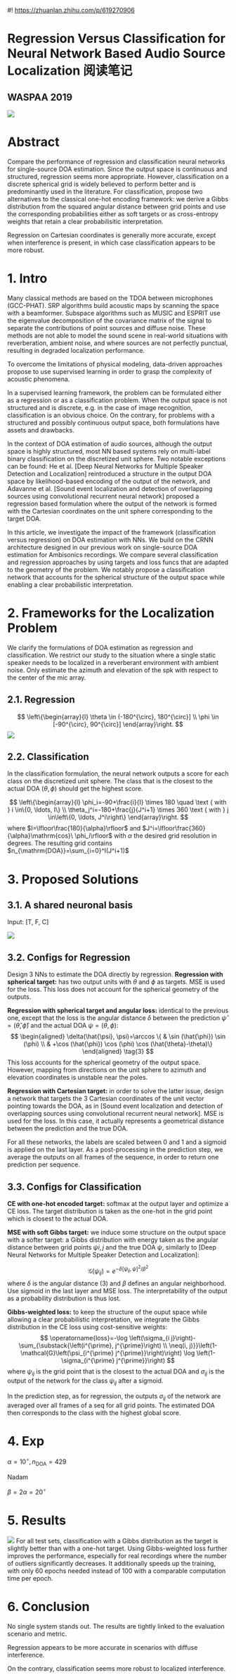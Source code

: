 #! https://zhuanlan.zhihu.com/p/619270906
# Regression Versus Classification for Neural Network Based Audio Source Localization 阅读笔记

## WASPAA 2019
![](https://raw.githubusercontent.com/FYJNEVERFOLLOWS/Picture-Bed/main/202304/20230401181109.png)

# Abstract
Compare the performance of regression and classification neural networks for single-source DOA estimation. Since the output space is continuous and structured, regression seems more appropriate. However, classification on a discrete spherical grid is widely believed to perform better and is predominantly used in the literature. For classification, propose two alternatives to the classical one-hot encoding framework: we derive a Gibbs distribution from the squared angular distance between grid points and use the corresponding probabilities either as soft targets or as cross-entropy weights that retain a clear probabilisitic interpretation.

Regression on Cartesian coordinates is generally more accurate, except when interference is present, in which case classification appears to be more robust.

# 1. Intro
Many classical methods are based on the TDOA between microphones (GCC-PHAT). SRP algorithms build acoustic maps by scanning the space with a beamformer. Subspace algorithms such as MUSIC and ESPRIT use the eigenvalue decomposition of the covariance matrix of the signal to separate the contributions of point sources and diffuse noise. These methods are not able to model the sound scene in real-world situations with reverberation, ambient noise, and where sources are not perfectly punctual, resulting in degraded localization performance.

To overcome the limitations of physical modeling, data-driven approaches propose to use supervised learning in order to grasp the complexity of acoustic phenomena.

In a supervised learning framework, the problem can be formulated either as a regression or as a classification problem. When the output space is not structured and is discrete, e.g. in the case of image recognition, classification is an obvious choice. On the contrary, for problems with a structured and possibly continuous output space, both formulations have assets and drawbacks.

In the context of DOA estimation of audio sources, although the output space is highly structured, most NN based systems rely on multi-label binary classification on the discretized unit sphere. Two notable exceptions can be found: He et al. [Deep Neural Networks for Multiple Speaker Detection and Localization] reintroduced a structure in the output DOA space by likelihood-based encoding of the output of the network, and Adavanne et al. [Sound event localization and detection of overlapping sources using convolutional recurrent neural network] proposed a regression based formulation where the output of the network is formed with the Cartesian coordinates on the unit sphere corresponding to the target DOA.

In this article, we investigate the impact of the framework (classification versus regression) on DOA estimation with NNs. We build on the CRNN architecture designed in our previous work on single-source DOA estimation for Ambisonics recordings. We compare several classification and regression approaches by using targets and loss funcs that are adapted to the geometry of the problem. We notably propose a classification network that accounts for the spherical structure of the output space while enabling a clear probabilistic interpretation.

# 2. Frameworks for the Localization Problem
We clarify the formulations of DOA estimation as regression and classification. We restrict our study to the situation where a single static speaker needs to be localized in a reverberant environment with ambient noise. Only estimate the azimuth and elevation of the spk with respect to the center of the mic array.

## 2.1. Regression
$$
\left\{\begin{array}{l}
\theta \in (-180^{\circ}, 180^{\circ}] \\
\phi \in [-90^{\circ}, 90^{\circ}]
\end{array}\right.
$$
![](https://raw.githubusercontent.com/FYJNEVERFOLLOWS/Picture-Bed/main/202304/20230401201430.png)

## 2.2. Classification
In the classification formulation, the neural network outputs a score for each class on the discretized unit sphere. The class that is the closest to the actual DOA $(\theta, \phi)$ should get the highest score.

$$
\left\{\begin{array}{l}
\phi_i=-90+\frac{i}{I} \times 180 \quad \text { with } i \in\{0, \ldots, I\} \\
\theta_j^i=-180+\frac{j}{J^i+1} \times 360 \text { with } j \in\left\{0, \ldots, J^i\right\}
\end{array}\right.
$$
where $I=\lfloor\frac{180}{\alpha}\rfloor$ and $J^i=\lfloor\frac{360}{\alpha}\mathrm{cos}\ \phi_i\rfloor$ with $\alpha$ the desired grid resolution in degrees. The resulting grid contains $n_{\mathrm{DOA}}=\sum_{i=0}^I(J^i+1)$

# 3. Proposed Solutions
## 3.1. A shared neuronal basis
Input: [T, F, C]

![](https://raw.githubusercontent.com/FYJNEVERFOLLOWS/Picture-Bed/main/202304/20230401202707.png)

## 3.2. Configs for Regression
Design 3 NNs to estimate the DOA directly by regression.
**Regression with spherical target:** has two output units with $\theta$ and $\phi$ as targets. MSE is used for the loss.
This loss does not account for the spherical geometry of the outputs.

**Regression with spherical target and angular loss:** identical to the previous one, except that the loss is the angular distance $\delta$ between the prediction $\hat{\psi}=(\hat{\theta},\hat{\phi})$ and the actual DOA $\psi=(\theta, \phi)$:
$$
\begin{aligned}
\delta(\hat{\psi}, \psi)=\arccos \{ & \sin (\hat{\phi}) \sin (\phi) \\
& +\cos (\hat{\phi}) \cos (\phi) \cos (\hat{\theta}-\theta)\}
\end{aligned} \tag{3}
$$
This loss accounts for the spherical geometry of the output space. However, mapping from directions on the unit sphere to azimuth and elevation coordinates is unstable near the poles.

**Regression with Cartesian target:** in order to solve the latter issue, design a network that targets the 3 Cartesian coordinates of the unit vector pointing towards the DOA, as in [Sound event localization and detection of overlapping sources using convolutional recurrent neural network]. MSE is used for the loss. In this case, it actually represents a geometrical distance between the prediction and the true DOA.

For all these networks, the labels are scaled between 0 and 1 and a sigmoid is applied on the last layer. As a post-processing in the prediction step, we average the outputs on all frames of the sequence, in order to return one prediction per sequence.

## 3.3. Configs for Classification
**CE with one-hot encoded target:** softmax at the output layer and optimize a CE loss. The target distribution is taken as the one-hot in the grid point which is closest to the actual DOA.

**MSE with soft Gibbs target:** we induce some structure on the output space with a softer target: a Gibbs distribution with energy taken as the angular distance between grid points $\psi{i,j}$ and the true DOA $\psi$, similarly to [Deep Neural Networks for Multiple Speaker Detection and Localization]:

$$
\mathcal{G}\left(\psi_{i j}\right)=e^{-\delta\left[\psi_{i j}, \psi\right]^2 / \beta^2}
$$
where $\delta$ is the angular distance (3) and $\beta$ defines an angular neighborhood. Use sigmoid in the last layer and MSE loss. The interpretability of the output as a probability distribution is thus lost.

**Gibbs-weighted loss:** to keep the structure of the ouput space while allowing a clear probabilistic interpretation, we integrate the Gibbs distribution in the CE loss using cost-sensitive weights:
$$
\operatorname{loss}=-\log \left(\sigma_{i j}\right)-\sum_{\substack{\left(i^{\prime}, j^{\prime}\right) \\ \neq(i, j)}}\left(1-\mathcal{G}\left(\psi_{i^{\prime} j^{\prime}}\right)\right) \log \left(1-\sigma_{i^{\prime} j^{\prime}}\right)
$$
where $\psi_{ij}$ is the grid point that is the closest to the actual DOA and $\sigma_{ij}$ is the output of the network for the class $\psi_{ij}$ after a sigmoid. 

In the prediction step, as for regression, the outputs $\sigma_{ij}$ of the network are averaged over all frames of a seq for all grid points. The estimated DOA then corresponds to the class with the highest global score.

# 4. Exp
$\alpha = 10^{\circ}, n_{\mathrm{DOA}}=429$

Nadam

$\beta=2\alpha=20^{\circ}$

# 5. Results
![](https://raw.githubusercontent.com/FYJNEVERFOLLOWS/Picture-Bed/main/202304/20230401211654.png)
For all test sets, classification with a Gibbs distribution as the target is slightly better than with a one-hot target. Using Gibbs-weighted loss further improves the performance, especially for real recordings where the number of outliers significantly decreases. It additionally speeds up the training, with only 60 epochs needed instead of 100 with a comparable computation time per epoch.

# 6. Conclusion
No single system stands out. The results are tightly linked to the evaluation scenario and metric.


Regression appears to be more accurate in scenarios with diffuse interference.

On the contrary, classification seems more robust to localized interference.